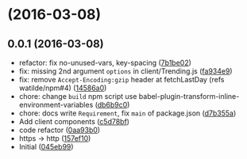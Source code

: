 <a name=""></a>
#  (2016-03-08)




<a name="0.0.1"></a>
## 0.0.1 (2016-03-08)

* refactor: fix no-unused-vars, key-spacing ([7b1be02](https://github.com/beraboume/npm-today.berabou.me/commit/7b1be02))
* fix: missing 2nd argument `options` in client/Trending.js ([fa934e9](https://github.com/beraboume/npm-today.berabou.me/commit/fa934e9))
* fix: remove `Accept-Encoding:gzip` header at fetchLastDay (refs watilde/npm#4) ([14586a0](https://github.com/beraboume/npm-today.berabou.me/commit/14586a0))
* chore: change `build` npm script use babel-plugin-transform-inline-environment-variables ([db6b9c0](https://github.com/beraboume/npm-today.berabou.me/commit/db6b9c0))
* chore: docs write `Requirement`, fix `main` of package.json ([d7b355a](https://github.com/beraboume/npm-today.berabou.me/commit/d7b355a))
* Add client components ([c5d78bf](https://github.com/beraboume/npm-today.berabou.me/commit/c5d78bf))
* code refactor ([0aa93b0](https://github.com/beraboume/npm-today.berabou.me/commit/0aa93b0))
* https -> http ([157ef10](https://github.com/beraboume/npm-today.berabou.me/commit/157ef10))
* Initial ([045eb99](https://github.com/beraboume/npm-today.berabou.me/commit/045eb99))



